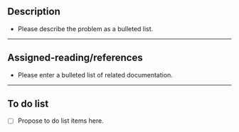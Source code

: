 ## Description

- Please describe the problem as a bulleted list.

---

## Assigned-reading/references

- Please enter a bulleted list of related documentation.

---

## To do list

- [ ] Propose to do list items here.
